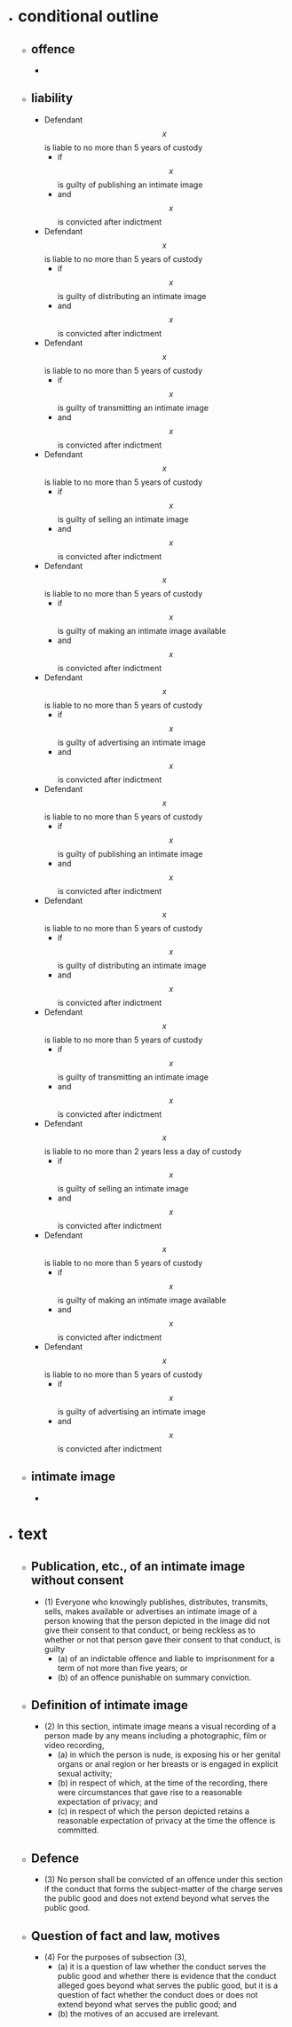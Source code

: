 - # conditional outline
	- ## offence
		-
	- ## liability
		- Defendant $$x$$ is liable to no more than 5 years of custody
			- if $$x$$ is guilty of publishing an intimate image
			- and $$x$$ is convicted after indictment
		- Defendant $$x$$ is liable to no more than 5 years of custody
			- if $$x$$ is guilty of distributing an intimate image
			- and $$x$$ is convicted after indictment
		- Defendant $$x$$ is liable to no more than 5 years of custody
			- if $$x$$ is guilty of transmitting an intimate image
			- and $$x$$ is convicted after indictment
		- Defendant $$x$$ is liable to no more than 5 years of custody
			- if $$x$$ is guilty of selling an intimate image
			- and $$x$$ is convicted after indictment
		- Defendant $$x$$ is liable to no more than 5 years of custody
			- if $$x$$ is guilty of making an intimate image available
			- and $$x$$ is convicted after indictment
		- Defendant $$x$$ is liable to no more than 5 years of custody
			- if $$x$$ is guilty of advertising an intimate image
			- and $$x$$ is convicted after indictment
		- Defendant $$x$$ is liable to no more than 5 years of custody
			- if $$x$$ is guilty of publishing an intimate image
			- and $$x$$ is convicted after indictment
		- Defendant $$x$$ is liable to no more than 5 years of custody
			- if $$x$$ is guilty of distributing an intimate image
			- and $$x$$ is convicted after indictment
		- Defendant $$x$$ is liable to no more than 5 years of custody
			- if $$x$$ is guilty of transmitting an intimate image
			- and $$x$$ is convicted after indictment
		- Defendant $$x$$ is liable to no more than 2 years less a day of custody
			- if $$x$$ is guilty of selling an intimate image
			- and $$x$$ is convicted after indictment
		- Defendant $$x$$ is liable to no more than 5 years of custody
			- if $$x$$ is guilty of making an intimate image available
			- and $$x$$ is convicted after indictment
		- Defendant $$x$$ is liable to no more than 5 years of custody
			- if $$x$$ is guilty of advertising an intimate image
			- and $$x$$ is convicted after indictment
	- ## intimate image
		-
- # text
	- ## Publication, etc., of an intimate image without consent
		- (1) Everyone who knowingly publishes, distributes, transmits, sells, makes available or advertises an intimate image of a person knowing that the person depicted in the image did not give their consent to that conduct, or being reckless as to whether or not that person gave their consent to that conduct, is guilty
			- (a) of an indictable offence and liable to imprisonment for a term of not more than five years; or
			- (b) of an offence punishable on summary conviction.
	- ## Definition of intimate image
		- (2) In this section, intimate image means a visual recording of a person made by any means including a photographic, film or video recording,
			- (a) in which the person is nude, is exposing his or her genital organs or anal region or her breasts or is engaged in explicit sexual activity;
			- (b) in respect of which, at the time of the recording, there were circumstances that gave rise to a reasonable expectation of privacy; and
			- (c) in respect of which the person depicted retains a reasonable expectation of privacy at the time the offence is committed.
	- ## Defence
		- (3) No person shall be convicted of an offence under this section if the conduct that forms the subject-matter of the charge serves the public good and does not extend beyond what serves the public good.
	- ## Question of fact and law, motives
		- (4) For the purposes of subsection (3),
			- (a) it is a question of law whether the conduct serves the public good and whether there is evidence that the conduct alleged goes beyond what serves the public good, but it is a question of fact whether the conduct does or does not extend beyond what serves the public good; and
			- (b) the motives of an accused are irrelevant.